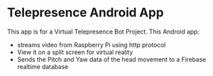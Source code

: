 # Telepresence Android App

This app is for a Virtual Telepresence Bot Project.
This Android app:

- streams video from Raspberry Pi using http protocol
- View it on a split screen for virtual reality
- Sends the Pitch and Yaw data of the head movement to a Firebase realtime database
